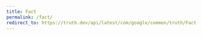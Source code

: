 ```yaml
---
title: Fact
permalink: /fact/
redirect_to: https://truth.dev/api/latest/com/google/common/truth/Fact.html
---
```

